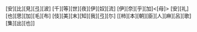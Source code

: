 [安][比][見][弖][波] [千][等][世][夜][伊][奴][流] [伊][奈][乎][加]<[母]> [安][礼][也][思][加][毛][布] [伎][美][末][知][我][弖][尓] [[柿][本][朝][臣][人][麻][呂][歌][集][出][也]]
